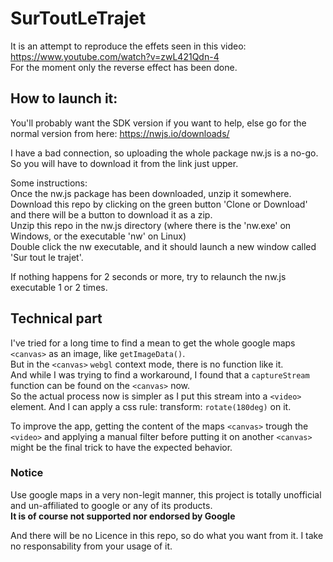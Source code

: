 # SurToutLeTrajet

It is an attempt to reproduce the effets seen in this video: https://www.youtube.com/watch?v=zwL421Qdn-4<br>
For the moment only the reverse effect has been done. 

## How to launch it:

You'll probably want the SDK version if you want to help, else go for the normal version from here: https://nwjs.io/downloads/

I have a bad connection, so uploading the whole package nw.js is a no-go. So you will have to download it from the link just upper.

Some instructions:<br>
Once the nw.js package has been downloaded, unzip it somewhere.<br>
Download this repo by clicking on the green button 'Clone or Download' and there will be a button to download it as a zip.<br>
Unzip this repo in the nw.js directory (where there is the 'nw.exe' on Windows, or the executable 'nw' on Linux)<br>
Double click the nw executable, and it should launch a new window called 'Sur tout le trajet'.

If nothing happens for 2 seconds or more, try to relaunch the nw.js executable 1 or 2 times. 

## Technical part

I've tried for a long time to find a mean to get the whole google maps `<canvas>` as an image, like `getImageData()`.<br>
But in the `<canvas>` `webgl` context mode, there is no function like it.<br> 
And while I was trying to find a workaround, I found that a `captureStream` function can be found on the `<canvas>` now.<br>
So the actual process now is simpler as I put this stream into a `<video>` element. And I can apply a css rule: transform: `rotate(180deg)`
on it.

To improve the app, getting the content of the maps `<canvas>` trough the `<video>` and applying a manual filter before putting it 
on another `<canvas>` might be the final trick to have the expected behavior.

### Notice

Use google maps in a very non-legit manner, this project is totally unofficial and un-affiliated to google or any of its products.<br>
<b>It is of course not supported nor endorsed by Google</b>

And there will be no Licence in this repo, so do what you want from it. I take no responsability from your usage of it.
